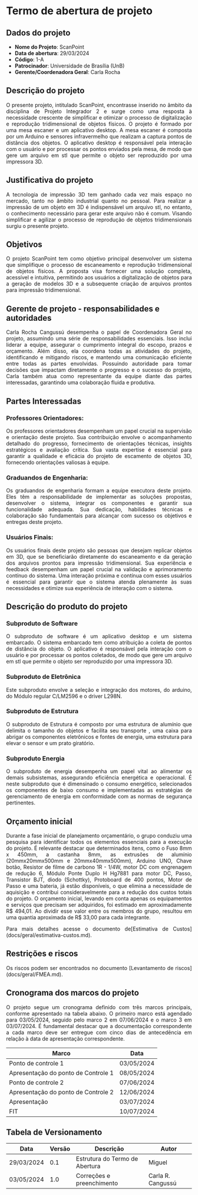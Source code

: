 # Termo de abertura de projeto

## Dados do projeto 

- **Nome do Projeto**: ScanPoint
- **Data de abertura**: 29/03/2024
- **Código**: 1-A
- **Patrocinador**: Universidade de Brasília (UnB) 
- **Gerente/Coordenadora Geral**: Carla Rocha 

## Descrição do projeto 

<p style="text-align: justify;"> O presente projeto, intitulado ScanPoint, encontrasse inserido no âmbito da disciplina de Projeto Integrador 2 e surge como uma resposta à necessidade crescente de simplificar e otimizar o processo de digitalização e reprodução tridimensional de objetos físicos. O projeto é formado por uma mesa escaner e um aplicativo desktop. A mesa escaner é composta por um Arduino e sensores infravermelho que realizam a captura pontos de distância dos objetos. O aplicativo desktop é responsável pela interação com o usuário e por processar os pontos enviados pela mesa, de modo que gere um arquivo em stl que permite o objeto ser reproduzido por uma impressora 3D. </p>

## Justificativa do projeto 
<p style="text-align: justify;"> A tecnologia de impressão 3D tem ganhado cada vez mais espaço no mercado, tanto no âmbito industrial quanto no pessoal. Para realizar a impressão de um objeto em 3D é indispensável um arquivo stl, no entanto, o conhecimento necessário para gerar este arquivo não é comum. Visando simplificar e agilizar o processo de reprodução de objetos tridimensionais surgiu o presente projeto.</p>

## Objetivos 

<p style="text-align: justify;"> O projeto ScanPoint tem como objetivo principal desenvolver um sistema que simplifique o processo de escaneamento e reprodução tridimensional de objetos físicos. A proposta visa fornecer uma solução completa, acessível e intuitiva, permitindo aos usuários a digitalização de objetos para a geração de modelos 3D e a subsequente criação de arquivos prontos para impressão tridimensional.</p>

## Gerente de projeto - responsabilidades e autoridades

<p style="text-align: justify;"> Carla Rocha Cangussú desempenha o papel de Coordenadora Geral no projeto, assumindo uma série de responsabilidades essenciais. Isso inclui liderar a equipe, assegurar o cumprimento integral do escopo, prazos e orçamento. Além disso, ela coordena todas as atividades do projeto, identificando e mitigando riscos, e mantendo uma comunicação eficiente entre todas as partes envolvidas. Possuindo autoridade para tomar decisões que impactam diretamente o progresso e o sucesso do projeto, Carla também atua como representante da equipe diante das partes interessadas, garantindo uma colaboração fluida e produtiva.</p>

## Partes Interessadas

###  Professores Orientadores:
<p style="text-align: justify;">Os professores orientadores desempenham um papel crucial na supervisão e orientação deste projeto. Sua contribuição envolve o acompanhamento detalhado do progresso, fornecimento de orientações técnicas, insights estratégicos e avaliação crítica. Sua vasta expertise é essencial para garantir a qualidade e eficácia do projeto de escamento de objetos 3D, fornecendo orientações valiosas à equipe.</p>

### Graduandos de Engenharia:
<p style="text-align: justify;">Os graduandos de engenharia formam a equipe executora deste projeto. Eles têm a responsabilidade de implementar as soluções propostas, desenvolver o sistema, integrar os componentes e garantir sua funcionalidade adequada. Sua dedicação, habilidades técnicas e colaboração são fundamentais para alcançar com sucesso os objetivos e entregas deste projeto.</p>

### Usuários Finais:
<p style="text-align: justify;">Os usuários finais deste projeto são pessoas que desejam replicar objetos em 3D, que se beneficiarão diretamente do escaneamento e da geração dos arquivos prontos para impressão tridimensional. Sua experiência e feedback desempenham um papel crucial na validação e aprimoramento contínuo do sistema. Uma interação próxima e contínua com esses usuários é essencial para garantir que o sistema atenda plenamente às suas necessidades e otimize sua experiência de interação com o sistema.</p>

##  Descrição do produto do projeto

### Subproduto de Software
<p style="text-align: justify;">O subproduto de software é um aplicativo desktop e um sistema embarcado. O sistema embarcado tem como atribuição a coleta de pontos de distância do objeto. O aplicativo é responsável pela interação com o usuário e por processar os pontos coletados, de modo que gere um arquivo em stl que permite o objeto ser reproduzido por uma impressora 3D. </p>

### Subproduto de Eletrônica
<p style="text-align: justify;">Este subproduto envolve a seleção e integração dos motores, do arduino, do Módulo regular C/LM2596 e o driver L298N.</p>

### Subproduto de Estrutura
<p style="text-align: justify;">O subproduto de Estrutura  é composto por uma estrutura de alumínio que delimita o tamanho do objetos e facilita seu transporte ,  uma caixa para abrigar os componentes eletrônicos e fontes de energia, uma estrutura  para elevar o sensor e um prato giratório.</p>

### Subproduto Energia
<p style="text-align: justify;">O subproduto de energia desempenha um papel vital ao alimentar os demais subsistemas, assegurando eficiência energética e operacional. É neste subproduto que é dimensinado o consumo energético, selecionados os componentes de baixo consumo e implementadas as estratégias de gerenciamento de energia em conformidade com as normas de segurança pertinentes.</p>

## Orçamento inicial 

<p style="text-align: justify;">Durante a fase inicial de planejamento orçamentário, o grupo conduziu uma pesquisa para identificar todos os elementos essenciais para a execução do projeto. É relevante destacar que determinados itens, como o Fuso 8mm x 450mm, a castanha 8mm, as extrusões de alumínio (20mmx20mmx500mm e 20mmx40mmx500mm), Arduino UNO, Chave botão, Resistor de filme de carbono 1R - 1/4W, motor DC com engrenagem de redução 6, Módulo Ponte Duplo H Hg7881 para motor DC, Passo, Transistor BJT, diodo (Schottky), Protoboard de 400 pontos, Motor de Passo e uma bateria, já estão disponíveis, o que elimina a necessidade de aquisição e contribui consideravelmente para a redução dos custos totais do projeto. O orçamento inicial, levando em conta apenas os equipamentos e serviços que precisam ser adquiridos, foi estimado em aproximadamente R$ 494,01. Ao dividir esse valor entre os membros do grupo, resultou em uma quantia aproximada de R$ 33,00 para cada integrante.</p>

<p style="text-align: justify;">Para mais detalhes acesse o documento de[Estimativa de Custos](docs/geral/estimativa-custos.md). </p>

## Restrições e riscos

<p style="text-align: justify;">Os riscos podem ser encontrados no documento [Levantamento de riscos](docs/geral/FMEA.md).</p>

## Cronograma dos marcos do projeto
<p style="text-align: justify;">O projeto segue um cronograma definido com três marcos principais, conforme apresentado na tabela abaixo. O primeiro marco está agendado para 03/05/2024, seguido pelo marco 2 em 07/06/2024 e o marco 3 em 03/07/2024. É fundamental destacar que a documentação correspondente a cada marco deve ser entregue com cinco dias de antecedência em relação à data de apresentação correspondente.</p>

|Marco |Data|
|------|----|
|Ponto de controle 1| 03/05/2024|
|Apresentação do ponto de Controle 1| 08/05/2024|
|Ponto de controle 2| 07/06/2024|
|Apresentação do ponto de Controle 2| 12/06/2024|
|Apresentação| 03/07/2024|
| FIT | 10/07/2024|

## Tabela de Versionamento

| Data | Versão| Descrição | Autor |
|------|-------|-----------|-------|
|29/03/2024|0.1|Estrutura do Termo de Abertura| Miguel|
|03/05/2024|1.0|Correções e preenchimento | Carla R. Cangussú|